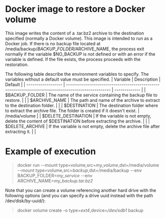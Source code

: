 # Docker image to restore a Docker volume
This image writes the content of a .tar.bz2 archive to the destination specified (normally a Docker volume). This image is intended to run as a Docker job. If there is no backup file located at /media/backup/$BACKUP\_FOLDER/$ARCHIVE\_NAME, the process exit normally if the variable $NO\_BACKUP is not defined or with an error if the variable is defined. If the file exists, the process proceeds with the restoration.

The following table describe the environment variables to specify. The variables without a default value must be specified.
| Variable            | Description                                                                                          | Default       |
| ------------------  | ---------------------------------------------------------------------------------------------------- | ------------- |
| $BACKUP_FOLDER      | The name of the service containing the backup file to restore.                                       |               |
| $ARCHIVE_NAME       | The path and name of the archive to extract to the destination folder.                               |               |
| $DESTINATION        | The destination folder where to extract the archive file. The folder is created if it doesn't exist. | /media/volume |
| $DELETE_DESTINATION | If the variable is not empty, delete the content of $DESTINATION before extracting the archive.      |               |
| $DELETE_ARCHIVE     | If the variable is not empty, delete the archive file after extracting it.                           |               |

# Example of execution
> docker run --mount type=volume,src=_my_volume_,dst=/media/volume --mount type=volume,src=_backup_,dst=/media/backup --env BACKUP\_FOLDER=_my\_service_ --env ARCHIVE_NAME=_my\_backup.tar.bz2_

Note that you can create a volume referencing another hard drive with the following options (and you can specify a drive uuid instead with the path /dev/disk/by-uuid/):
> docker volume create -o type=_ext4_,device=_/dev/sdb1_ backup
